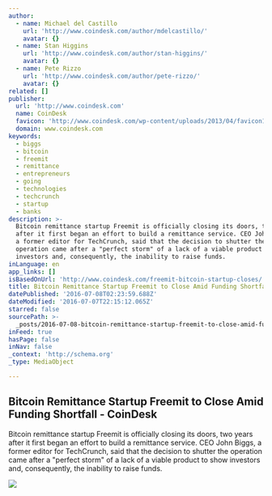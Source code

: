 ```yaml
---
author:
  - name: Michael del Castillo
    url: 'http://www.coindesk.com/author/mdelcastillo/'
    avatar: {}
  - name: Stan Higgins
    url: 'http://www.coindesk.com/author/stan-higgins/'
    avatar: {}
  - name: Pete Rizzo
    url: 'http://www.coindesk.com/author/pete-rizzo/'
    avatar: {}
related: []
publisher:
  url: 'http://www.coindesk.com'
  name: CoinDesk
  favicon: 'http://www.coindesk.com/wp-content/uploads/2013/04/favicon1.ico?b6542b'
  domain: www.coindesk.com
keywords:
  - biggs
  - bitcoin
  - freemit
  - remittance
  - entrepreneurs
  - going
  - technologies
  - techcrunch
  - startup
  - banks
description: >-
  Bitcoin remittance startup Freemit is officially closing its doors, two years
  after it first began an effort to build a remittance service. CEO John Biggs,
  a former editor for TechCrunch, said that the decision to shutter the
  operation came after a "perfect storm" of a lack of a viable product to show
  investors and, consequently, the inability to raise funds.
inLanguage: en
app_links: []
isBasedOnUrl: 'http://www.coindesk.com/freemit-bitcoin-startup-closes/'
title: Bitcoin Remittance Startup Freemit to Close Amid Funding Shortfall - CoinDesk
datePublished: '2016-07-08T02:23:59.688Z'
dateModified: '2016-07-07T22:15:12.065Z'
starred: false
sourcePath: >-
  _posts/2016-07-08-bitcoin-remittance-startup-freemit-to-close-amid-funding-sho.md
inFeed: true
hasPage: false
inNav: false
_context: 'http://schema.org'
_type: MediaObject

---
```

<article style=""><h1>Bitcoin Remittance Startup Freemit to Close Amid Funding Shortfall - CoinDesk</h1><p>Bitcoin remittance startup Freemit is officially closing its doors, two years after it first began an effort to build a remittance service. CEO John Biggs, a former editor for TechCrunch, said that the decision to shutter the operation came after a "perfect storm" of a lack of a viable product to show investors and, consequently, the inability to raise funds.</p><img src="http://media.coindesk.com/2016/03/Screen-Shot-2016-03-07-at-6.05.31-PM-e1457392078767.png" /></article>
